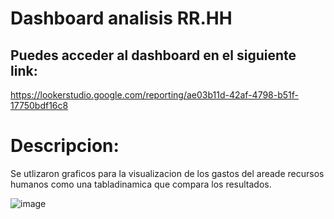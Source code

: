 # Dashboard analisis RR.HH

## Puedes acceder al dashboard en el siguiente link:

https://lookerstudio.google.com/reporting/ae03b11d-42af-4798-b51f-17750bdf16c8

# Descripcion:
Se utlizaron graficos para la visualizacion de los gastos del areade recursos humanos como una tabladinamica que compara los resultados.

![image](https://github.com/user-attachments/assets/aae67808-9caf-4c2c-a3a9-4b30d2d1a0cf)
